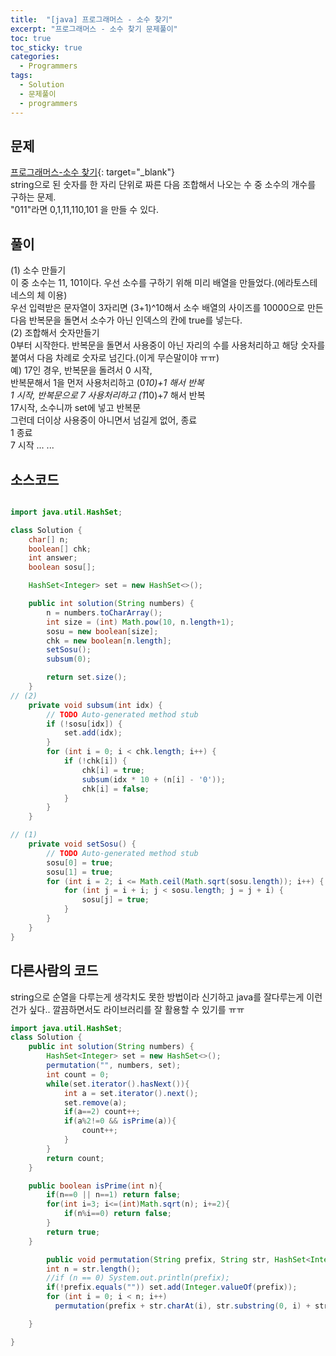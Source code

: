 ```yaml
---
title:  "[java] 프로그래머스 - 소수 찾기"
excerpt: "프로그래머스 - 소수 찾기 문제풀이"
toc: true
toc_sticky: true
categories:
  - Programmers
tags:
  - Solution
  - 문제풀이
  - programmers
---
```

## 문제  
[프로그래머스-소수 찾기](https://programmers.co.kr/learn/courses/30/lessons/42839?language=java){: target="_blank"}  
string으로 된 숫자를 한 자리 단위로 짜른 다음 조합해서 나오는 수 중 소수의 개수를 구하는 문제.  
"011"라면 0,1,11,110,101 을 만들 수 있다.  


## 풀이  
(1) 소수 만들기  
이 중 소수는 11, 101이다. 우선 소수를 구하기 위해 미리 배열을 만들었다.(에라토스테네스의 체 이용)  
우선 입력받은 문자열이 3자리면 (3+1)^10해서 소수 배열의 사이즈를 10000으로 만든다음 반복문을 돌면서 소수가 아닌 인덱스의 칸에 true를 넣는다.  
(2) 조합해서 숫자만들기  
0부터 시작한다. 반복문을 돌면서 사용중이 아닌 자리의 수를 사용처리하고 해당 숫자를 붙여서 다음 차례로 숫자로 넘긴다.(이게 무슨말이야 ㅠㅠ)  
예) 17인 경우, 반복문을 돌려서 0 시작,  
반복문해서 1을 먼저 사용처리하고 (0*10)+1 해서 반복   
1 시작, 반복문으로 7 사용처리하고 (1*10)+7 해서 반복  
17시작, 소수니까 set에 넣고 반복문  
그런데 더이상 사용중이 아니면서 넘길게 없어, 종료  
1 종료  
7 시작 ... ...


## 소스코드  
```java

import java.util.HashSet;

class Solution {
	char[] n;
	boolean[] chk;
	int answer;
	boolean sosu[];

	HashSet<Integer> set = new HashSet<>();

	public int solution(String numbers) {
		n = numbers.toCharArray();
		int size = (int) Math.pow(10, n.length+1);
		sosu = new boolean[size];
		chk = new boolean[n.length];
		setSosu();
		subsum(0);

		return set.size();
	}
// (2)
	private void subsum(int idx) {
		// TODO Auto-generated method stub
		if (!sosu[idx]) {
			set.add(idx);
		}
		for (int i = 0; i < chk.length; i++) {
			if (!chk[i]) {
				chk[i] = true;
				subsum(idx * 10 + (n[i] - '0'));
				chk[i] = false;
			}
		}
	}

// (1)
	private void setSosu() {
		// TODO Auto-generated method stub
		sosu[0] = true;
		sosu[1] = true;
		for (int i = 2; i <= Math.ceil(Math.sqrt(sosu.length)); i++) {
			for (int j = i + i; j < sosu.length; j = j + i) {
				sosu[j] = true;
			}
		}
	}
}
```

## 다른사람의 코드  
string으로 순열을 다루는게 생각치도 못한 방법이라 신기하고 java를 잘다루는게 이런건가 싶다.. 깔끔하면서도 라이브러리를 잘 활용할 수 있기를 ㅠㅠ
```java
import java.util.HashSet;
class Solution {
    public int solution(String numbers) {
        HashSet<Integer> set = new HashSet<>();
        permutation("", numbers, set);
        int count = 0;
        while(set.iterator().hasNext()){
            int a = set.iterator().next();
            set.remove(a);
            if(a==2) count++;
            if(a%2!=0 && isPrime(a)){
                count++;
            }
        }        
        return count;
    }

    public boolean isPrime(int n){
        if(n==0 || n==1) return false;
        for(int i=3; i<=(int)Math.sqrt(n); i+=2){
            if(n%i==0) return false;
        }
        return true;
    }

        public void permutation(String prefix, String str, HashSet<Integer> set) {
        int n = str.length();
        //if (n == 0) System.out.println(prefix);
        if(!prefix.equals("")) set.add(Integer.valueOf(prefix));
        for (int i = 0; i < n; i++)
          permutation(prefix + str.charAt(i), str.substring(0, i) + str.substring(i+1, n), set);

    }

}
```
